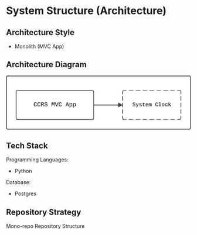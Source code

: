# System Structure (Architecture)

## Architecture Style

- Monolith (MVC App)

## Architecture Diagram

![Architecture](images/architecture.png)

## Tech Stack

Programming Languages:
- Python

Database:
- Postgres

## Repository Strategy

Mono-repo Repository Structure
